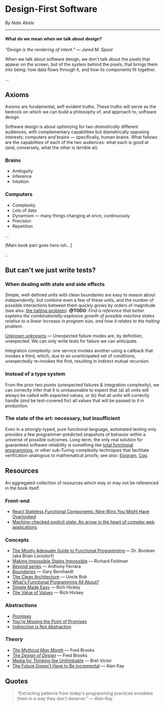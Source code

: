 # Design-First Software

_By Nate Abele_

***

#### What do we mean when we talk about design?

_"Design is the rendering of intent." — Jared M. Spool_

When we talk about software design, we don't talk about the pixels that appear on the screen, but of the system behind the pixels, that brings them into being: how data flows through it, and how its components fit together.

...

## Axioms

Axioms are fundamental, self-evident truths. These truths will serve as the bedrock on which we can build a philosophy of, and approach to, software design.

Software design is about optimizing for two _dramatically_ different audiences, with complementary capabilities but diametrically opposing interests: computers and brains — specifically, human brains. What follows are the capabilities of each of the two audiences: what each is good at (and, conversely, what the other is terrible at).

### Brains
 - Ambiguity
 - Inference
 - Intuition

### Computers
 - Complexity
 - Lots of data
 - Dynamism — many things changing at once, continuously
 - Precision
 - Repetition


...

[Main book part goes here-ish...]

...

## But can't we just write tests?



### When dealing with state and side effects

Simple, well-defined units with clean boundaries are easy to reason about _independently_, but combine even a few of these units, and the number of possible interactions between them quickly grows by orders of magnitude (see also: [the halting problem](http://www.cgl.uwaterloo.ca/csk/halt/)). **@TODO**: _Find a reference that better explains the combinatorially-explosive growth of possible machine states relative to a linear increase in program size, and how it relates to the halting problem._

[Unknown unknowns](https://en.wikipedia.org/wiki/There_are_known_knowns) — Unexpected failure modes are, by definition, unexpected. We can only write tests for failure we can anticipate.

Integration complexity: one service invokes another using a callback that invokes a third, which, due to an unanticipated set of conditions, unexpectedly re-invokes the first, resulting in indirect mutual recursion.

### Instead of a type system

From the prior two points (unexpected failures & integration complexity), we can correctly infer that it is unreasonable to expect that (a) all units will always be called with expected values, or (b) that all units will correctly handle (_and_ be test-covered for) all values that will be passed to it in production.

### The state of the art: necessary, but insufficient

Even in a strongly-typed, pure functional language, automated testing only provides a few programmer-predicted snapshots of behavior within a universe of possible outcomes. Long-term, the only real solution for guaranteed software reliability is something like [total functional programming](http://www.jucs.org/jucs_10_7/total_functional_programming/jucs_10_07_0751_0768_turner.pdf), or other sub-Turing-complexity techniques that facilitate verification analogous to mathematical proofs; see also: [Epigram](http://cs.ru.nl/~freek/courses/tt-2010/tvftl/epigram-notes.pdf), [Coq](https://coq.inria.fr/a-short-introduction-to-coq).

## Resources

An aggregated collection of resources which may or may not be referenced in the book itself.

### Front-end
 - [React Stateless Functional Components: Nine Wins You Might Have Overlooked](https://hackernoon.com/react-stateless-functional-components-nine-wins-you-might-have-overlooked-997b0d933dbc)
 - [Machine-checked explicit state: An arrow in the heart of complex web applications](https://blog.reifyworks.com/machine-checked-explicit-state-an-arrow-in-the-heart-of-complex-web-applications-bbe1ef2038ed)

### Concepts

 - [The Mostly Adequate Guide to Functional Programming](https://drboolean.gitbooks.io/mostly-adequate-guide/content/) — Dr. Boolean (aka Brian Lonsdorf)
 - [Making Impossible States Impossible](https://www.youtube.com/watch?v=IcgmSRJHu_8) — Richard Feldman
 - [_Beyond_ series](http://blog.ircmaxell.com/search/label/Beyond) — Anthony Ferrara
 - [_Boundaries_](https://www.destroyallsoftware.com/talks/boundaries) — Gary Bernhardt
 - [The Clean Architecture](https://8thlight.com/blog/uncle-bob/2012/08/13/the-clean-architecture.html) — Uncle Bob
 - [What's Functional Programming All About?](http://www.lihaoyi.com/post/WhatsFunctionalProgrammingAllAbout.html)
 - [Simple Made Easy](https://www.infoq.com/presentations/Simple-Made-Easy) — Rich Hickey
 - [The Value of Values](https://www.infoq.com/presentations/Value-Values) — Rich Hickey

### Abstractions

 - [Promises](https://developers.google.com/web/fundamentals/getting-started/primers/promises)
 - [You're Missing the Point of Promises](https://blog.domenic.me/youre-missing-the-point-of-promises/)
 - [Indirection is Not Abstraction](https://www.silasreinagel.com/blog/2018/10/30/indirection-is-not-abstraction/)

### Theory

 - [_The Mythical Man Month_](https://www.amazon.com/Mythical-Man-Month-Software-Engineering-Anniversary/dp/0201835959) — Fred Brooks
 - [_The Design of Design_](https://www.amazon.com/Design-Essays-Computer-Scientist/dp/0201362988) — Fred Brooks
 - [Media for Thinking the Unthinkable](http://worrydream.com/MediaForThinkingTheUnthinkable/) — Bret Victor
 - [The Future Doesn't Have to Be Incremental](https://www.youtube.com/watch?v=gTAghAJcO1o) — Alan Kay

## Quotes

> “Extracting patterns from today's programming practices ennobles them in a way they don't deserve.” — _Alan Kay_
 
